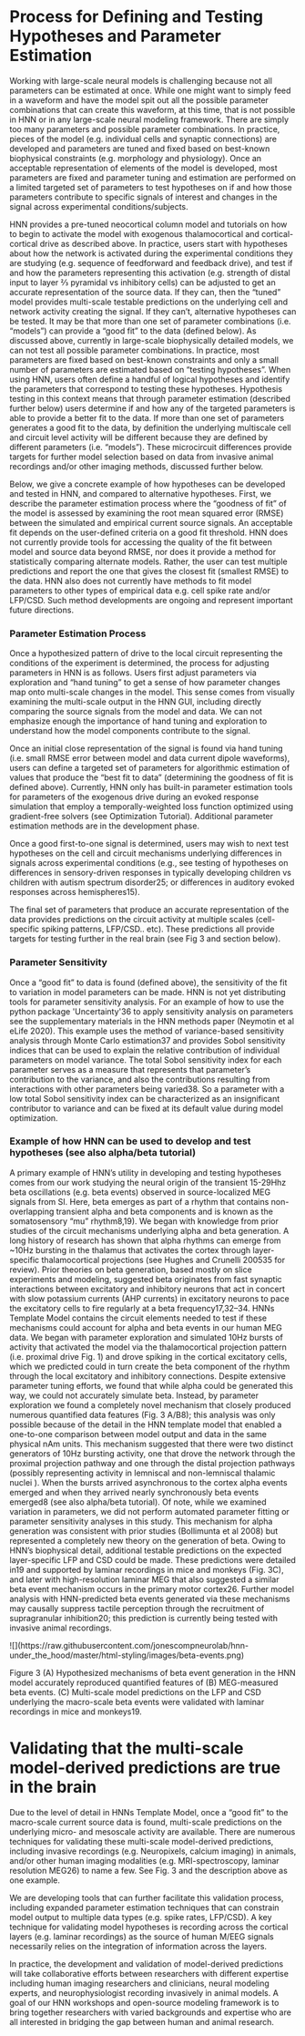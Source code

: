 <!--
# Title: 4.10 Hypothesis Testing
# Updated: 2025-02-04
#
# Contributors:
# Dylan Daniels
-->

# Process for Defining and Testing Hypotheses and Parameter Estimation

Working with large-scale neural models is challenging because not all parameters can be estimated at once. While one might want to simply feed in a waveform and have the model spit out all the possible parameter combinations that can create this waveform, at this time, that is not possible in HNN or in any large-scale neural modeling framework. There are simply too many parameters and possible parameter combinations. In practice, pieces of the model (e.g. individual cells and synaptic connections) are developed and parameters are tuned and fixed based on best-known biophysical constraints (e.g. morphology and physiology). Once an acceptable representation of elements of the model is developed, most parameters are fixed and parameter tuning and estimation are performed on a limited targeted set of parameters to test hypotheses on if and how those parameters contribute to specific signals of interest and changes in the signal across experimental conditions/subjects.

HNN provides a pre-tuned neocortical column model and tutorials on how to begin to activate the model with exogenous thalamocortical and cortical-cortical drive as described above. In practice, users start with hypotheses about how the network is activated during the experimental conditions they are studying (e.g. sequence of feedforward and feedback drive), and test if and how the parameters representing this activation (e.g. strength of distal input to layer ⅔ pyramidal vs inhibitory cells) can be adjusted to get an accurate representation of the source data. If they can, then the “tuned” model provides multi-scale testable predictions on the underlying cell and network activity creating the signal. If they can’t, alternative hypotheses can be tested. It may be that more than one set of parameter combinations (i.e. “models”) can provide a “good fit” to the data (defined below). As discussed above, currently in large-scale biophysically detailed models, we can not test all possible parameter combinations. In practice, most parameters are fixed based on best-known constraints and only a small number of parameters are estimated based on “testing hypotheses”. When using HNN, users often define a handful of logical hypotheses and identify the parameters that correspond to testing these hypotheses. Hypothesis testing in this context means that through parameter estimation (described further below) users determine if and how any of the targeted parameters is able to provide a better fit to the data.  If more than one set of parameters generates a good fit to the data, by definition the underlying multiscale cell and circuit level activity will be different because they are defined by different parameters (i.e. “models”). These microcircuit differences provide targets for further model selection based on data from invasive animal recordings and/or other imaging methods, discussed further below.

Below, we give a concrete example of how hypotheses can be developed and tested in HNN, and compared to alternative hypotheses. First, we describe the parameter estimation process where the “goodness of fit” of the model is assessed by examining the root mean squared error (RMSE) between the simulated and empirical current source signals. An acceptable fit depends on the user-defined criteria on a good fit threshold. HNN does not currently provide tools for accessing the quality of the fit between model and source data beyond RMSE, nor does it provide a method for statistically comparing alternate models. Rather, the user can test multiple predictions and report the one that gives the closest fit (smallest RMSE) to the data. HNN also does not currently have methods to fit model parameters to other types of empirical data e.g. cell spike rate and/or LFP/CSD. Such method developments are ongoing and represent important future directions.

### Parameter Estimation Process

Once a hypothesized pattern of drive to the local circuit representing the conditions of the experiment is determined, the process for adjusting parameters in HNN is as follows. Users first adjust parameters via exploration and “hand tuning”  to get a sense of how parameter changes map onto multi-scale changes in the model. This sense comes from visually examining the multi-scale output in the HNN GUI, including directly comparing the source signals from the model and data. We can not emphasize enough the importance of hand tuning and exploration to understand how the model components contribute to the signal.

Once an initial close representation of the signal is found via hand tuning (i.e. small RMSE error between model and data current dipole waveforms), users can define a targeted set of parameters for algorithmic estimation of values that produce the “best fit to data” (determining the goodness of fit is defined above). Currently, HNN only has built-in parameter estimation tools for parameters of the exogenous drive during an evoked response simulation that employ a temporally-weighted loss function optimized using gradient-free solvers (see Optimization Tutorial). Additional parameter estimation methods are in the development phase.

Once a good first-to-one signal is determined, users may wish to next test hypotheses on the cell and circuit mechanisms underlying differences in signals across experimental conditions (e.g., see testing of hypotheses on differences in sensory-driven responses in typically developing children vs children with autism spectrum disorder25; or differences in auditory evoked responses across hemispheres15).

The final set of parameters that produce an accurate representation of the data provides predictions on the circuit activity at multiple scales (cell-specific spiking patterns, LFP/CSD.. etc). These predictions all provide targets for testing further in the real brain (see Fig 3 and section below).

### Parameter Sensitivity

 Once a “good fit” to data is found (defined above), the sensitivity of the fit to variation in model parameters can be made. HNN is not yet distributing tools for parameter sensitivity analysis. For an example of how to use the python package 'Uncertainty'36 to apply sensitivity analysis on parameters see the supplementary materials in the HNN methods paper (Neymotin et al eLife 2020). This example uses the method of variance-based sensitivity analysis through Monte Carlo estimation37 and provides Sobol sensitivity indices that can be used to explain the relative contribution of individual parameters on model variance. The total Sobol sensitivity index for each parameter serves as a measure that represents that parameter’s contribution to the variance, and also the contributions resulting from interactions with other parameters being varied38. So a parameter with a low total Sobol sensitivity index can be characterized as an insignificant contributor to variance and can be fixed at its default value during model optimization.

### Example of how HNN can be used to develop and test hypotheses (see also alpha/beta tutorial)

A primary example of HNN’s utility in developing and testing hypotheses comes from our work studying the neural origin of the transient 15-29Hhz beta oscillations (e.g. beta events) observed in source-localized MEG signals from SI. Here, beta emerges as part of a rhythm that contains non-overlapping transient alpha and beta components and is known as the somatosensory “mu” rhythm8,19). We began with knowledge from prior studies of the circuit mechanisms underlying alpha and beta generation. A long history of research has shown that alpha rhythms can emerge from ~10Hz bursting in the thalamus that activates the cortex through layer-specific thalamocortical projections (see Hughes and Crunelli 200535 for review). Prior theories on beta generation, based mostly on slice experiments and modeling, suggested beta originates from fast synaptic interactions between excitatory and inhibitory neurons that act in concert with slow potassium currents (AHP currents) in excitatory neurons to pace the excitatory cells to fire regularly at a beta frequency17,32–34. HNNs Template Model contains the circuit elements needed to test if these mechanisms could account for alpha and beta events in our human MEG data.  We began with parameter exploration and simulated 10Hz bursts of activity that activated the model via the thalamocortical projection pattern (i.e. proximal drive Fig. 1) and drove spiking in the cortical excitatory cells, which we predicted could in turn create the beta component of the rhythm through the local excitatory and inhibitory connections. Despite extensive parameter tuning efforts, we found that while alpha could be generated this way, we could not accurately simulate beta.  Instead, by parameter exploration we found a completely novel mechanism that closely produced numerous quantified data features (Fig. 3 A/B8);  this analysis was only possible because of the detail in the HNN template model that enabled a one-to-one comparison between model output and data in the same physical nAm units.  This mechanism suggested that there were two distinct generators of 10Hz bursting activity, one that drove the network through the proximal projection pathway and one through the distal projection pathways (possibly representing activity in lemniscal and non-lemniscal thalamic nuclei ). When the bursts arrived asynchronous to the cortex alpha events emerged and when they arrived nearly synchronously beta events emerged8 (see also alpha/beta tutorial). Of note, while we examined variation in parameters, we did not perform automated parameter fitting or parameter sensitivity analyses in this study. This mechanism for alpha generation was consistent with prior studies (Bollimunta et al 2008) but represented a completely new theory on the generation of beta. Owing to HNN’s biophysical detail, additional testable predictions on the expected layer-specific LFP and CSD could be made. These predictions were detailed in19 and supported by laminar recordings in mice and monkeys (Fig. 3C), and later with high-resolution laminar MEG that also suggested a similar beta event mechanism occurs in the primary motor cortex26. Further model analysis with HNN-predicted beta events generated via these mechanisms may causally suppress tactile perception through the recruitment of supragranular inhibition20; this prediction is currently being tested with invasive animal recordings.

<div class="stylefig">
  ![](https://raw.githubusercontent.com/jonescompneurolab/hnn-under_the_hood/master/html-styling/images/beta-events.png)
  <!-- <p style="text-align:justify;"> -->
  <p>
    Figure 3 (A) Hypothesized mechanisms of beta event generation in the HNN model accurately reproduced quantified features of (B) MEG-measured beta events. (C) Multi-scale model predictions on the LFP and CSD underlying the macro-scale beta events were validated with laminar recordings in mice and monkeys19.
  </p>
</div>


# Validating that the multi-scale model-derived predictions are true in the brain

Due to the level of detail in HNNs Template Model, once a “good fit” to the macro-scale current source data is found, multi-scale predictions on the underlying micro- and mesoscale activity are available. There are numerous techniques for validating these multi-scale model-derived predictions, including invasive recordings (e.g. Neuropixels, calcium imaging) in animals, and/or other human imaging modalities (e.g. MRI-spectroscopy, laminar resolution MEG26) to name a few. See Fig. 3 and the description above as one example.

We are developing tools that can further facilitate this validation process, including expanded parameter estimation techniques that can constrain model output to multiple data types (e.g. spike rates, LFP/CSD). A key technique for validating model hypotheses is recording across the cortical layers (e.g. laminar recordings) as the source of human M/EEG signals necessarily relies on the integration of information across the layers.

In practice, the development and validation of model-derived predictions will take collaborative efforts between researchers with different expertise including human imaging researchers and clinicians, neural modeling experts, and neurophysiologist recording invasively in animal models. A goal of our HNN workshops and open-source modeling framework is to bring together researchers with varied backgrounds and expertise who are all interested in bridging the gap between human and animal research.
